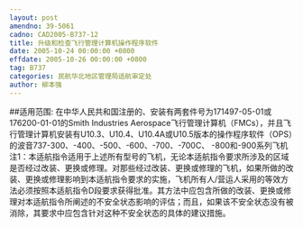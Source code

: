 ```yaml
---
layout: post
amendno: 39-5061
cadno: CAD2005-B737-12
title: 升级和检查飞行管理计算机操作程序软件
date: 2005-10-24 00:00:00 +0800
effdate: 2005-10-26 00:00:00 +0800
tag: B737
categories: 民航华北地区管理局适航审定处
author: 柳本强
---
```


##适用范围:
在中华人民共和国注册的、安装有两套件号为171497-05-01或 176200-01-01的Smith Industries Aerospace飞行管理计算机（FMCs），并且飞行管理计算机安装有U10.3、U10.4、U10.4A或U10.5版本的操作程序软件（OPS）的波音737-300、-400、-500、-600、-700、-700C、 -800和-900系列飞机
注1：本适航指令适用于上述所有型号的飞机，无论本适航指令要求所涉及的区域是否经过改装、更换或修理。对那些经过改装、更换或修理的飞机，如果所做的改装、更换或修理影响到本适航指令要求的实施，飞机所有人/营运人采用的等效方法必须按照本适航指令D段要求获得批准。其方法中应包含所做的改装、更换或修理对本适航指令所阐述的不安全状态影响的评估；而且，如果该不安全状态没有被消除，其要求中应包含针对这种不安全状态的具体的建议措施。

